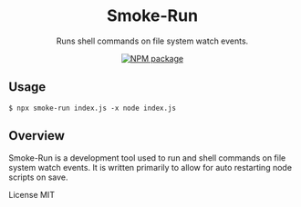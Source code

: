 <div align='center'>

<h1>Smoke-Run</h1>

<p>Runs shell commands on file system watch events.</p>

[![NPM package](https://badge.fury.io/js/smoke-run.svg)](https://www.npmjs.com/package/smoke-run) 

</div>

## Usage

```shell
$ npx smoke-run index.js -x node index.js
```

## Overview

Smoke-Run is a development tool used to run and shell commands on file system watch events. It is written primarily to allow for auto restarting node scripts on save.

License MIT
